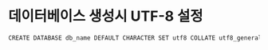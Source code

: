 # 데이터베이스 생성시 UTF-8 설정

```bash
CREATE DATABASE db_name DEFAULT CHARACTER SET utf8 COLLATE utf8_general_ci;
```